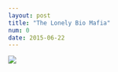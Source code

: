 ```yaml
---
layout: post
title: "The Lonely Bio Mafia"
num: 0
date: 2015-06-22
---
```


![]({{site.baseurl}}/assets/1.jpg)